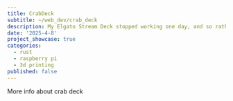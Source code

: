 ```yaml
---
title: CrabDeck
subtitle: ~/web_dev/crab_deck
description: My Elgato Stream Deck stopped working one day, and so rather than buying a new one, I tried designing and building my own. It's powered by a Raspberry Pi equipped with a small touchscreen, and housed in a custom designed and 3d printed housing. Custom poured resin button caps are embedded inside a flexible silicone layer for tactile feedback when using the touchscreen.
date: '2025-4-8'
project_showcase: true
categories:
  - rust
  - raspberry pi
  - 3d printing
published: false
---
```


More info about crab deck